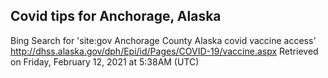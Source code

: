 ## Covid tips for Anchorage, Alaska

Bing Search for 'site:gov Anchorage County Alaska covid vaccine access'
http://dhss.alaska.gov/dph/Epi/id/Pages/COVID-19/vaccine.aspx
Retrieved on Friday, February 12, 2021 at 5:38AM (UTC)